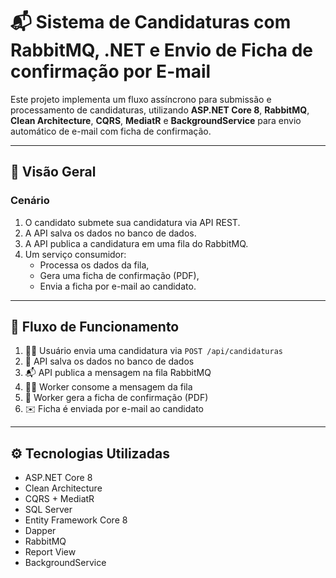 # 📬 Sistema de Candidaturas com RabbitMQ, .NET e Envio de Ficha de confirmação por E-mail

Este projeto implementa um fluxo assíncrono para submissão e processamento de candidaturas, utilizando **ASP.NET Core 8**, **RabbitMQ**, **Clean Architecture**, **CQRS**, **MediatR** e **BackgroundService** para envio automático de e-mail com ficha de confirmação.

---

## 📌 Visão Geral

### Cenário

1. O candidato submete sua candidatura via API REST.
2. A API salva os dados no banco de dados.
3. A API publica a candidatura em uma fila do RabbitMQ.
4. Um serviço consumidor:
   - Processa os dados da fila,
   - Gera uma ficha de confirmação (PDF),
   - Envia a ficha por e-mail ao candidato.

---

## 🔄 Fluxo de Funcionamento

1. 🧑‍💼 Usuário envia uma candidatura via `POST /api/candidaturas`
2. 💾 API salva os dados no banco de dados
3. 📬 API publica a mensagem na fila RabbitMQ
4. 🧑‍🔧 Worker consome a mensagem da fila
5. 🧾 Worker gera a ficha de confirmação (PDF)
6. ✉️ Ficha é enviada por e-mail ao candidato

---

## ⚙️ Tecnologias Utilizadas

- ASP.NET Core 8
- Clean Architecture
- CQRS + MediatR
- SQL Server
- Entity Framework Core 8
- Dapper
- RabbitMQ
- Report View
- BackgroundService

